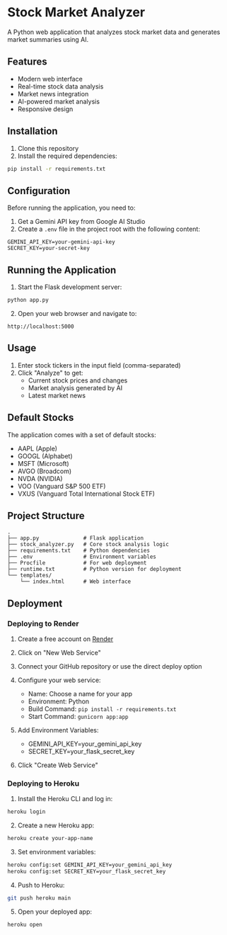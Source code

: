 # Stock Market Analyzer

A Python web application that analyzes stock market data and generates market summaries using AI.

## Features

- Modern web interface
- Real-time stock data analysis
- Market news integration
- AI-powered market analysis
- Responsive design

## Installation

1. Clone this repository
2. Install the required dependencies:
```bash
pip install -r requirements.txt
```

## Configuration

Before running the application, you need to:

1. Get a Gemini API key from Google AI Studio
2. Create a `.env` file in the project root with the following content:
```
GEMINI_API_KEY=your-gemini-api-key
SECRET_KEY=your-secret-key
```

## Running the Application

1. Start the Flask development server:
```bash
python app.py
```

2. Open your web browser and navigate to:
```
http://localhost:5000
```

## Usage

1. Enter stock tickers in the input field (comma-separated)
2. Click "Analyze" to get:
   - Current stock prices and changes
   - Market analysis generated by AI
   - Latest market news

## Default Stocks

The application comes with a set of default stocks:
- AAPL (Apple)
- GOOGL (Alphabet)
- MSFT (Microsoft)
- AVGO (Broadcom)
- NVDA (NVIDIA)
- VOO (Vanguard S&P 500 ETF)
- VXUS (Vanguard Total International Stock ETF)

## Project Structure

```
.
├── app.py              # Flask application
├── stock_analyzer.py   # Core stock analysis logic
├── requirements.txt    # Python dependencies
├── .env                # Environment variables
├── Procfile            # For web deployment
├── runtime.txt         # Python version for deployment
└── templates/
    └── index.html      # Web interface
```

## Deployment

### Deploying to Render

1. Create a free account on [Render](https://render.com/)

2. Click on "New Web Service"

3. Connect your GitHub repository or use the direct deploy option

4. Configure your web service:
   - Name: Choose a name for your app
   - Environment: Python
   - Build Command: `pip install -r requirements.txt`
   - Start Command: `gunicorn app:app`

5. Add Environment Variables:
   - GEMINI_API_KEY=your_gemini_api_key
   - SECRET_KEY=your_flask_secret_key

6. Click "Create Web Service"

### Deploying to Heroku

1. Install the Heroku CLI and log in:
```bash
heroku login
```

2. Create a new Heroku app:
```bash
heroku create your-app-name
```

3. Set environment variables:
```bash
heroku config:set GEMINI_API_KEY=your_gemini_api_key
heroku config:set SECRET_KEY=your_flask_secret_key
```

4. Push to Heroku:
```bash
git push heroku main
```

5. Open your deployed app:
```bash
heroku open
``` 